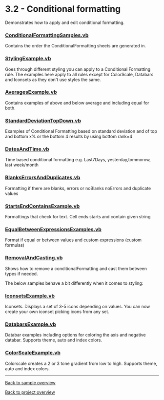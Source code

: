 ﻿# 3.2 - Conditional formatting
Demonstrates how to apply and edit conditional formatting.

### [ConditionalFormattingSamples.vb](ConditionalFormattingSamples.vb)
Contains the order the ConditionalFormatting sheets are generated in. 

### [StylingExample.vb](StylingExample.vb)
Goes through different styling you can apply to a Conditional Formatting rule.
The examples here apply to all rules except for ColorScale, Databars and Iconsets as they don't use styles the same.

### [AveragesExample.vb](AveragesExample.vb)
Contains examples of above and below average and including equal for both.

### [StandardDeviationTopDown.vb](StandardDeviationTopDown.vb)
Examples of Conditional Formatting based on standard deviation and of top and bottom x% or the bottom 4 results by using bottom rank=4

### [DatesAndTime.vb](DatesAndTime.vb)
Time based conditional formatting e.g. Last7Days, yesterday,tommorow, last week/month

### [BlanksErrorsAndDuplicates.vb](BlanksErrorsAndDuplicates.vb)
Formatting if there are blanks, errors or noBlanks noErrors and duplicate values

### [StartsEndContainsExample.vb](StartsEndContainsExample.vb)
Formattings that check for text. Cell ends starts and contain given string

### [EqualBetweenExpressionsExamples.vb](EqualBetweenExpressionsExamples.vb)
Format if equal or between values and custom expressions (custom formulas)

### [RemovalAndCasting.vb](RemovalAndCasting.vb)
Shows how to remove a conditionalFormatting and cast them between types if needed.

The below samples behave a bit differently when it comes to styling:

### [IconsetsExample.vb](IconsetsExample.vb)
Iconsets. Displays a set of 3-5 icons depending on values. 
You can now create your own iconset picking icons from any set.

### [DatabarsExample.vb](DatabarsExample.vb)
Databar examples including options for coloring the axis and negative databar.
Supports theme, auto and index colors.

### [ColorScaleExample.vb](ColorScaleExample.vb)
Colorscale creates a 2 or 3 tone gradient from low to high.
Supports theme, auto and index colors.

---
[Back to sample overview](..%2FReadme.md)

[Back to project overview](..%2F..%2FReadme.md)